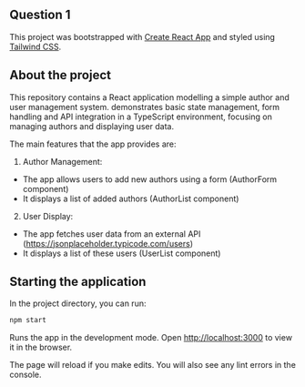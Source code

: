 ## Question 1

This project was bootstrapped with [Create React App](https://github.com/facebook/create-react-app) and styled using [Tailwind CSS]().

## About the project

This repository contains a React application modelling a simple author and user management system. demonstrates basic state management, form handling and API integration in a TypeScript environment, focusing on managing authors and displaying user data.

The main features that the app provides are:

1. Author Management:
- The app allows users to add new authors using a form (AuthorForm component)
- It displays a list of added authors (AuthorList component)

2. User Display:
- The app fetches user data from an external API (https://jsonplaceholder.typicode.com/users)
- It displays a list of these users (UserList component)

## Starting the application

In the project directory, you can run:

```bash
npm start
```

Runs the app in the development mode. Open [http://localhost:3000](http://localhost:3000) to view it in the browser.

The page will reload if you make edits. You will also see any lint errors in the console.

